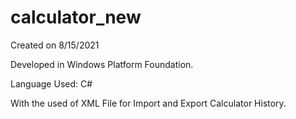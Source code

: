 # calculator_new
Created on 8/15/2021

Developed in Windows Platform Foundation.

Language Used: C# 

With the used of XML File for Import and Export Calculator History.


